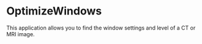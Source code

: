 # OptimizeWindows
This application allows you to find the window settings and level of a CT or MRI image.
